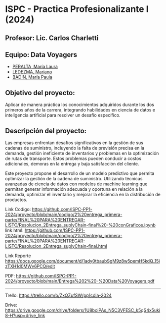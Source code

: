 # ISPC - Practica Profesionalizante I (2024)

## Profesor: Lic. Carlos Charletti

## Equipo: Data Voyagers

- [PERALTA, María Laura](https://github.com/Lalita635)
- [LEDEZMA, Mariano](https://github.com/mledezma2022)
- [BADIN, María Paula](https://github.com/paulabadin)

## Objetivo del proyecto:

Aplicar de manera práctica los conocimientos adquiridos durante los dos primeros años de la carrera, integrando habilidades en ciencia de datos e inteligencia artificial para resolver un desafío específico.

## Descripción del proyecto:

Las empresas enfrentan desafíos significativos en la gestión de sus cadenas de suministro, incluyendo la falta de previsión precisa en la demanda, gestión ineficiente de inventarios y problemas en la optimización de rutas de transporte. Estos problemas pueden conducir a costos adicionales, demoras en la entrega y baja satisfacción del cliente.

Este proyecto propone el desarrollo de un modelo predictivo que permita optimizar la gestión de la cadena de suministro. Utilizando técnicas avanzadas de ciencia de datos con modelos de machine learning que permitan generar información adecuada y oportuna en relación a la demanda, optimizar el inventario y mejorar la eficiencia en la distribución de productos.


Link Codigo:
https://github.com/ISPC-PP1-2024/proyecto/blob/main/codigo/2%20entrega_primera-parte/FINAL%20PARA%20ENTREGAR-LISTO/Resolucion_2Entrega_suplyChain-final%20-%20conGraficos.ipynb
link html:
https://github.com/ISPC-PP1-2024/proyecto/blob/main/codigo/2%20entrega_primera-parte/FINAL%20PARA%20ENTREGAR-LISTO/Resolucion_2Entrega_suplyChain-final.html

Link Reporte
https://docs.google.com/document/d/1ady0tbaubSgM9z8w5pemH5kdQ_15izTXH1d0MWv6PCQ/edit

PDF: https://github.com/ISPC-PP1-2024/proyecto/blob/main/Entrega%202%20-%20Data%20Voyagers.pdf

---------------------------------------------------------
Trello: https://trello.com/b/ZxQZufSW/pp1cdia-2024

Drive: https://drive.google.com/drive/folders/1U8boiPAs_N5C3VFESC_k5qS4x5uki8-H?usp=drive_link
